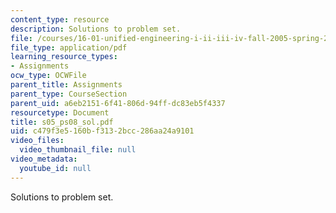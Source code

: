```yaml
---
content_type: resource
description: Solutions to problem set.
file: /courses/16-01-unified-engineering-i-ii-iii-iv-fall-2005-spring-2006/c479f3e5160bf3132bcc286aa24a9101_s05_ps08_sol.pdf
file_type: application/pdf
learning_resource_types:
- Assignments
ocw_type: OCWFile
parent_title: Assignments
parent_type: CourseSection
parent_uid: a6eb2151-6f41-806d-94ff-dc83eb5f4337
resourcetype: Document
title: s05_ps08_sol.pdf
uid: c479f3e5-160b-f313-2bcc-286aa24a9101
video_files:
  video_thumbnail_file: null
video_metadata:
  youtube_id: null
---
```

Solutions to problem set.

